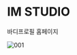 # IM STUDIO
바디프로필 홈페이지

![001](https://github.com/user-attachments/assets/21b39920-d51d-4cbe-8cb1-b0f3bfd0da17)
